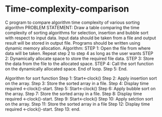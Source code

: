 # Time-complexity-comparison
C program to compare algorithm time complexity of various sorting algorithm
PROBLEM STATEMENT: Draw a table comparing the time complexity of sorting algorithms for selection, insertion and bubble sort with respect to input data. Input data should be taken from a file and output result will be stored in output file. Programs should be written using dynamic memory allocation.
Algorithm: 
STEP 1:  Open the file from where data will be taken.
      Repeat step 2 to step 4 as long as the user wants
STEP 2: Dynamically allocate space to store the required file data.
STEP 3: Store the data from the file to the allocated space.
STEP 4: Call the sort function on the dynamically allocated space. 
     End of loop.
Step 5: End.

Algorithm for sort function
Step 1: Start<-clock()
Step 2:  Apply insertion sort on the array.
Step 3: Store the sorted array in a file.
Step 4: Display time required <-clock()-start.
Step 5: Start<-clock()
Step 6:  Apply bubble sort on the array.
Step 7: Store the sorted array in a file.
Step 8: Display time required <-clock()-start.
Step 9: Start<-clock()
Step 10:  Apply selction sort on the array.
Step 11: Store the sorted array in a file
Step 12: Display time required <-clock()-start.
Step 13: end.
